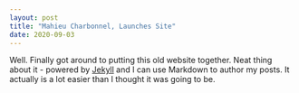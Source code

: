 ```yaml
---
layout: post
title: "Mahieu Charbonnel, Launches Site"
date: 2020-09-03
---
```


Well. Finally got around to putting this old website together. 
Neat thing about it - powered by [Jekyll](http://jekyllrb.com) and I can use Markdown to author my posts. 
It actually is a lot easier than I thought it was going to be.
